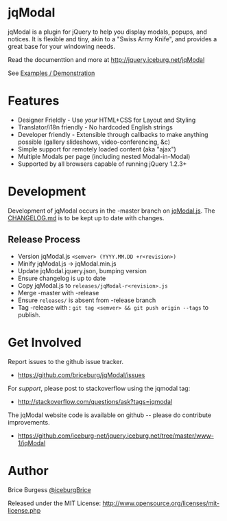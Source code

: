 jqModal
=======

jqModal is a plugin for jQuery to help you display modals, popups, and notices. It is flexible and tiny, akin to a "Swiss Army Knife", and provides a great base for your windowing needs.

Read the documenttion and more at http://jquery.iceburg.net/jqModal

See [Examples / Demonstration](http://jquery.iceburg.net/jqModal/#examples)


Features
========

* Designer Frieldly - Use *your* HTML+CSS for Layout and Styling
* Translator/i18n friendly - No hardcoded English strings
* Developer friendly - Extensible through callbacks to make anything possible (gallery slideshows, video-conferencing, &c)
* Simple support for remotely loaded content (aka "ajax")
* Multiple Modals per page (including nested Modal-in-Modal)
* Supported by all browsers capable of running jQuery 1.2.3+


Development
=============

Development of jqModal occurs in the -master branch on [jqModal.js](https://github.com/briceburg/jqModal/blob/master/jqModal.js). 
The [CHANGELOG.md](https://github.com/briceburg/jqModal/blob/master/CHANGELOG.md) is to be kept up to date with changes.


## Release Process

* Version jqModal.js `<semver> (YYYY.MM.DD +r<revision>)`
* Minify jqModal.js -> jqModal.min.js
* Update jqModal.jquery.json, bumping <semver> version
* Ensure changelog is up to date
* Copy jqModal.js to `releases/jqModal-r<revision>.js`
* Merge -master with -release
* Ensure `releases/` is absent from -release branch
* Tag -release with <semver> : `git tag <semver> && git push origin --tags` to publish.



Get Involved
============

Report issues to the github issue tracker.

* https://github.com/briceburg/jqModal/issues


For *support*, please post to stackoverflow using the jqmodal tag:

* http://stackoverflow.com/questions/ask?tags=jqmodal


The jqModal website code is available on github -- please do contribute improvements.

* https://github.com/iceburg-net/jquery.iceburg.net/tree/master/www-1/jqModal


Author
======

Brice Burgess [@iceburgBrice](https://twitter.com/IceburgBrice)

Released under the MIT License: http://www.opensource.org/licenses/mit-license.php
